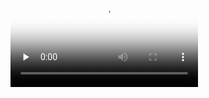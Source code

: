 
<video id="video" controls="" preload="none" poster="http://om2bks7xs.bkt.clouddn.com/2017-08-26-Markdown-Advance-Video.jpg">
<source id="mp4" src="http://legendary.cdn.play8.io/learnpython/video/D2-Python中的for循环.mp4" type="video/mp4">
</video>


